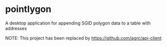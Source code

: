 # pointlygon
A desktop application for appending SGID polygon data to a table with addresses

NOTE: This project has been replaced by https://github.com/agrc/api-client
